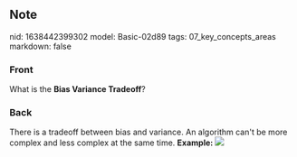 ## Note
nid: 1638442399302
model: Basic-02d89
tags: 07_key_concepts_areas
markdown: false

### Front
What is the <b>Bias Variance Tradeoff</b>?

### Back
There is a tradeoff between bias and variance. An algorithm can't
be more complex and less complex at the same time. <b>Example:</b>
<img src="paste-4ca30e9d3024664d67500bc463577796724cae8c.jpg">
